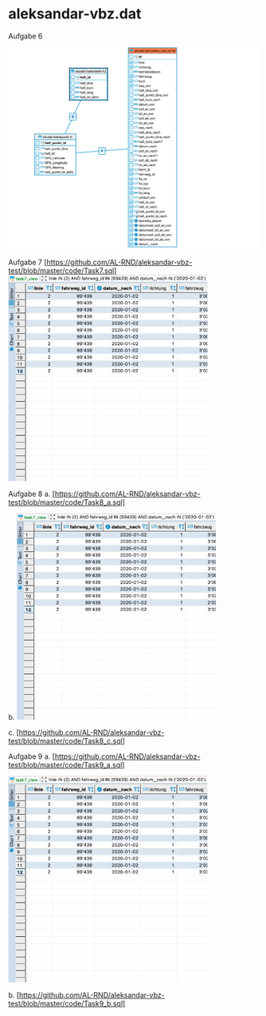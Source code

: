 # aleksandar-vbz.dat

Aufgabe 6

<img src= "pictures/Task6.png" width="600">

Aufgabe 7
[https://github.com/AL-RND/aleksandar-vbz-test/blob/master/code/Task7.sql]
<img src= "pictures/Task7.png" width="400">

Aufgabe 8
a. [https://github.com/AL-RND/aleksandar-vbz-test/blob/master/code/Task8_a.sql]

b. <img src= "pictures/Task7.png" width="400">

c. [https://github.com/AL-RND/aleksandar-vbz-test/blob/master/code/Task8_c.sql]

Aufgabe 9
a. [https://github.com/AL-RND/aleksandar-vbz-test/blob/master/code/Task9_a.sql]

<img src= "pictures/Task7.png" width="400">

b. [https://github.com/AL-RND/aleksandar-vbz-test/blob/master/code/Task9_b.sql]
